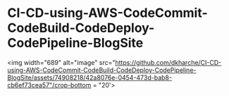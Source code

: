# CI-CD-using-AWS-CodeCommit-CodeBuild-CodeDeploy-CodePipeline-BlogSite


 
<img width="689" alt="image" src="https://github.com/dkharche/CI-CD-using-AWS-CodeCommit-CodeBuild-CodeDeploy-CodePipeline-BlogSite/assets/74908218/42a8076e-0454-473d-bab8-cb6ef73cea57"/crop-bottom = "20'>
